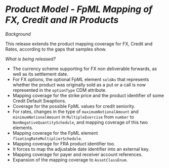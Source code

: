 # *Product Model - FpML Mapping of FX, Credit and IR Products*

_Background_

This release extends the product mapping coverage for FX, Credit and Rates, according to the gaps that samples show.

_What is being released?_

- The currency scheme supporting for FX non deliverable forwards, as well as its settlement date. 
- For FX options, the optional FpML element `soldAs` that represents whether the product was originally sold as a put or a call is now represented in the `optionType` CDM attribute. 
- Mapping coverage for the strike price and the product identifier of some Credit Default Swaptions. 
- Coverage for the possible FpML values for credit seniority. 
- For rates, changes in the type of `maximumNotionalAmount` and `minimumNotionalAmount` in `MultipleExercise` from `number` to `NonNegativeQuantitySchedule`, and mapping coverage of this two elements. 
- Mapping coverage for the FpML element `floatingRateMultiplierSchedule`. 
- Mapping coverage for FRA product identifier too. 
- It forces to map the adjustable date identifier into an external key. 
- Mapping coverage for payer and receiver account references. 
- Expansion of the mapping coverage to `AssetClassEnum`.